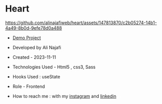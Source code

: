 # Heart


https://github.com/alinajafiweb/heart/assets/147813870/c2b05274-14b1-4a49-8b0d-9efe78d0a488


- [Demo Project](https://alinajafiweb.github.io/heart/)

- Developed by Ali Najafi

- Created - 2023-11-11

- Technologies Used - Html5 , css3, Sass

- Hooks Used : useState 

- Role - Frontend

- How to reach me : with my [instagram](https://www.instagram.com/alinajafi_web) and [linkedin](https://www.linkedin.com/in/alinajafi79/)
